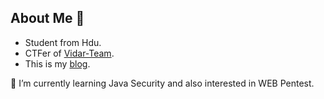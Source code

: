 ## About Me 👋

* Student from Hdu.  
* CTFer of [Vidar-Team](https://vidar.club/).  
* This is my [blog](http:mysid.top).  

🌱 I’m currently learning Java Security and also interested in WEB Pentest.
